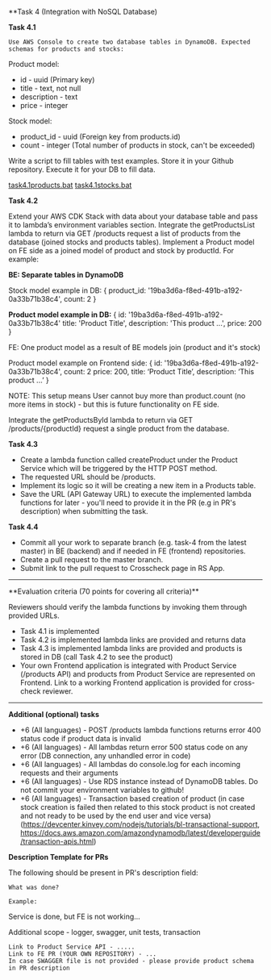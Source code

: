 **Task 4 (Integration with NoSQL Database)

**Task 4.1**

    Use AWS Console to create two database tables in DynamoDB. Expected schemas for products and stocks:

Product model:

* id -  uuid (Primary key)
* title - text, not null
* description - text
* price - integer

Stock model:

* product_id - uuid (Foreign key from products.id)
* count - integer (Total number of products in stock, can't be exceeded)

Write a script to fill tables with test examples. Store it in your Github repository. Execute it for your DB to fill data.

[task4.1products.bat](task4.1products.bat)
[task4.1stocks.bat](task4.1stocks.bat)

**Task 4.2**

Extend your AWS CDK Stack with data about your database table and pass it to lambda’s environment variables section.
Integrate the getProductsList lambda to return via GET /products request a list of products from the database (joined stocks and products tables).
Implement a Product model on FE side as a joined model of product and stock by productId. For example:

**BE: Separate tables in DynamoDB**

Stock model example in DB:
{
product_id: '19ba3d6a-f8ed-491b-a192-0a33b71b38c4',
count: 2
}

**Product model example in DB:**
{
id: '19ba3d6a-f8ed-491b-a192-0a33b71b38c4'
title: 'Product Title',
description: 'This product ...',
price: 200
}

FE: One product model as a result of BE models join (product and it's stock)

Product model example on Frontend side:
{
id: '19ba3d6a-f8ed-491b-a192-0a33b71b38c4',
count: 2
price: 200,
title: ‘Product Title’,
description: ‘This product ...’
}

NOTE: This setup means User cannot buy more than product.count (no more items in stock) - but this is future functionality on FE side.

Integrate the getProductsById lambda to return via GET /products/{productId} request a single product from the database.

**Task 4.3**

* Create a lambda function called createProduct under the Product Service which will be triggered by the HTTP POST method.
* The requested URL should be /products.
* Implement its logic so it will be creating a new item in a Products table.
* Save the URL (API Gateway URL) to execute the implemented lambda functions for later - you'll need to provide it in the PR (e.g in PR's description) when submitting the task.

**Task 4.4**

* Commit all your work to separate branch (e.g. task-4 from the latest master) in BE (backend) and if needed in FE (frontend) repositories.
* Create a pull request to the master branch.
* Submit link to the pull request to Crosscheck page in RS App.
<hr>
**Evaluation criteria (70 points for covering all criteria)**

Reviewers should verify the lambda functions by invoking them through provided URLs.

* Task 4.1 is implemented
* Task 4.2 is implemented lambda links are provided and returns data
* Task 4.3 is implemented lambda links are provided and products is stored in DB (call Task 4.2 to see the product)
* Your own Frontend application is integrated with Product Service (/products API) and products from Product Service are represented on Frontend. Link to a working Frontend application is provided for cross-check reviewer.
<hr>

**Additional (optional) tasks**

* +6 (All languages) - POST /products lambda functions returns error 400 status code if product data is invalid
* +6 (All languages) - All lambdas return error 500 status code on any error (DB connection, any unhandled error in code)
* +6 (All languages) - All lambdas do console.log for each incoming requests and their arguments
* +6 (All languages) - Use RDS instance instead of DynamoDB tables. Do not commit your environment variables to github!
* +6 (All languages) - Transaction based creation of product (in case stock creation is failed then related to this stock product is not created and not ready to be used by the end user and vice versa) (https://devcenter.kinvey.com/nodejs/tutorials/bl-transactional-support, https://docs.aws.amazon.com/amazondynamodb/latest/developerguide/transaction-apis.html)

**Description Template for PRs**

The following should be present in PR's description field:

    What was done?

    Example:

Service is done, but FE is not working...

Additional scope - logger, swagger, unit tests, transaction

    Link to Product Service API - .....
    Link to FE PR (YOUR OWN REPOSITORY) - ...
    In case SWAGGER file is not provided - please provide product schema in PR description
